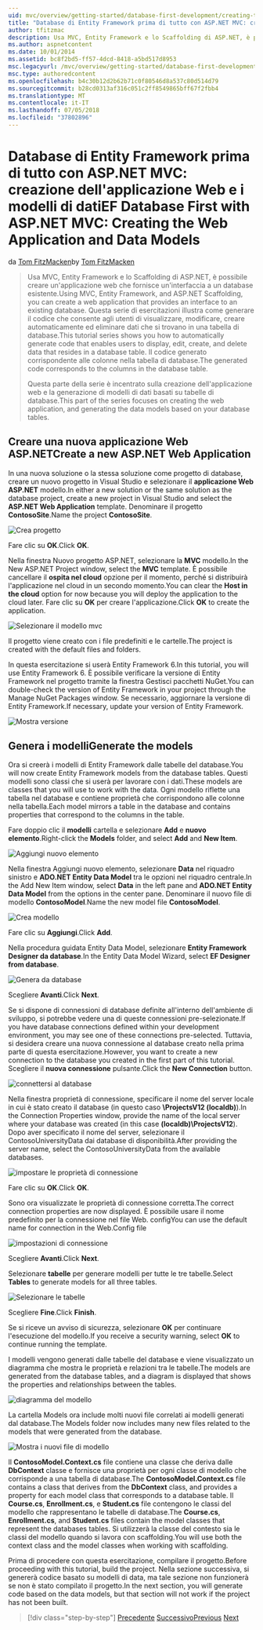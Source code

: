 ```yaml
---
uid: mvc/overview/getting-started/database-first-development/creating-the-web-application
title: "Database di Entity Framework prima di tutto con ASP.NET MVC: creazione dell'applicazione Web e i modelli di dati | Microsoft Docs"
author: tfitzmac
description: Usa MVC, Entity Framework e lo Scaffolding di ASP.NET, è possibile creare un'applicazione web che fornisce un'interfaccia a un database esistente. Questa esercitazione seri...
ms.author: aspnetcontent
ms.date: 10/01/2014
ms.assetid: bc8f2bd5-ff57-4dcd-8418-a5bd517d8953
msc.legacyurl: /mvc/overview/getting-started/database-first-development/creating-the-web-application
msc.type: authoredcontent
ms.openlocfilehash: b4c30b12d2b62b71c0f80546d8a537c80d514d79
ms.sourcegitcommit: b28cd0313af316c051c2ff8549865bff67f2fbb4
ms.translationtype: MT
ms.contentlocale: it-IT
ms.lasthandoff: 07/05/2018
ms.locfileid: "37802896"
---
```

<a name="ef-database-first-with-aspnet-mvc-creating-the-web-application-and-data-models"></a><span data-ttu-id="c2526-104">Database di Entity Framework prima di tutto con ASP.NET MVC: creazione dell'applicazione Web e i modelli di dati</span><span class="sxs-lookup"><span data-stu-id="c2526-104">EF Database First with ASP.NET MVC: Creating the Web Application and Data Models</span></span>
====================
<span data-ttu-id="c2526-105">da [Tom FitzMacken](https://github.com/tfitzmac)</span><span class="sxs-lookup"><span data-stu-id="c2526-105">by [Tom FitzMacken](https://github.com/tfitzmac)</span></span>

> <span data-ttu-id="c2526-106">Usa MVC, Entity Framework e lo Scaffolding di ASP.NET, è possibile creare un'applicazione web che fornisce un'interfaccia a un database esistente.</span><span class="sxs-lookup"><span data-stu-id="c2526-106">Using MVC, Entity Framework, and ASP.NET Scaffolding, you can create a web application that provides an interface to an existing database.</span></span> <span data-ttu-id="c2526-107">Questa serie di esercitazioni illustra come generare il codice che consente agli utenti di visualizzare, modificare, creare automaticamente ed eliminare dati che si trovano in una tabella di database.</span><span class="sxs-lookup"><span data-stu-id="c2526-107">This tutorial series shows you how to automatically generate code that enables users to display, edit, create, and delete data that resides in a database table.</span></span> <span data-ttu-id="c2526-108">Il codice generato corrispondente alle colonne nella tabella di database.</span><span class="sxs-lookup"><span data-stu-id="c2526-108">The generated code corresponds to the columns in the database table.</span></span>
> 
> <span data-ttu-id="c2526-109">Questa parte della serie è incentrato sulla creazione dell'applicazione web e la generazione di modelli di dati basati su tabelle di database.</span><span class="sxs-lookup"><span data-stu-id="c2526-109">This part of the series focuses on creating the web application, and generating the data models based on your database tables.</span></span>


## <a name="create-a-new-aspnet-web-application"></a><span data-ttu-id="c2526-110">Creare una nuova applicazione Web ASP.NET</span><span class="sxs-lookup"><span data-stu-id="c2526-110">Create a new ASP.NET Web Application</span></span>

<span data-ttu-id="c2526-111">In una nuova soluzione o la stessa soluzione come progetto di database, creare un nuovo progetto in Visual Studio e selezionare il **applicazione Web ASP.NET** modello.</span><span class="sxs-lookup"><span data-stu-id="c2526-111">In either a new solution or the same solution as the database project, create a new project in Visual Studio and select the **ASP.NET Web Application** template.</span></span> <span data-ttu-id="c2526-112">Denominare il progetto **ContosoSite**.</span><span class="sxs-lookup"><span data-stu-id="c2526-112">Name the project **ContosoSite**.</span></span>

![Crea progetto](creating-the-web-application/_static/image1.png)

<span data-ttu-id="c2526-114">Fare clic su **OK**.</span><span class="sxs-lookup"><span data-stu-id="c2526-114">Click **OK**.</span></span>

<span data-ttu-id="c2526-115">Nella finestra Nuovo progetto ASP.NET, selezionare la **MVC** modello.</span><span class="sxs-lookup"><span data-stu-id="c2526-115">In the New ASP.NET Project window, select the **MVC** template.</span></span> <span data-ttu-id="c2526-116">È possibile cancellare il **ospita nel cloud** opzione per il momento, perché si distribuirà l'applicazione nel cloud in un secondo momento.</span><span class="sxs-lookup"><span data-stu-id="c2526-116">You can clear the **Host in the cloud** option for now because you will deploy the application to the cloud later.</span></span> <span data-ttu-id="c2526-117">Fare clic su **OK** per creare l'applicazione.</span><span class="sxs-lookup"><span data-stu-id="c2526-117">Click **OK** to create the application.</span></span>

![Selezionare il modello mvc](creating-the-web-application/_static/image2.png)

<span data-ttu-id="c2526-119">Il progetto viene creato con i file predefiniti e le cartelle.</span><span class="sxs-lookup"><span data-stu-id="c2526-119">The project is created with the default files and folders.</span></span>

<span data-ttu-id="c2526-120">In questa esercitazione si userà Entity Framework 6.</span><span class="sxs-lookup"><span data-stu-id="c2526-120">In this tutorial, you will use Entity Framework 6.</span></span> <span data-ttu-id="c2526-121">È possibile verificare la versione di Entity Framework nel progetto tramite la finestra Gestisci pacchetti NuGet.</span><span class="sxs-lookup"><span data-stu-id="c2526-121">You can double-check the version of Entity Framework in your project through the Manage NuGet Packages window.</span></span> <span data-ttu-id="c2526-122">Se necessario, aggiornare la versione di Entity Framework.</span><span class="sxs-lookup"><span data-stu-id="c2526-122">If necessary, update your version of Entity Framework.</span></span>

![Mostra versione](creating-the-web-application/_static/image3.png)

## <a name="generate-the-models"></a><span data-ttu-id="c2526-124">Genera i modelli</span><span class="sxs-lookup"><span data-stu-id="c2526-124">Generate the models</span></span>

<span data-ttu-id="c2526-125">Ora si creerà i modelli di Entity Framework dalle tabelle del database.</span><span class="sxs-lookup"><span data-stu-id="c2526-125">You will now create Entity Framework models from the database tables.</span></span> <span data-ttu-id="c2526-126">Questi modelli sono classi che si userà per lavorare con i dati.</span><span class="sxs-lookup"><span data-stu-id="c2526-126">These models are classes that you will use to work with the data.</span></span> <span data-ttu-id="c2526-127">Ogni modello riflette una tabella nel database e contiene proprietà che corrispondono alle colonne nella tabella.</span><span class="sxs-lookup"><span data-stu-id="c2526-127">Each model mirrors a table in the database and contains properties that correspond to the columns in the table.</span></span>

<span data-ttu-id="c2526-128">Fare doppio clic il **modelli** cartella e selezionare **Add** e **nuovo elemento**.</span><span class="sxs-lookup"><span data-stu-id="c2526-128">Right-click the **Models** folder, and select **Add** and **New Item**.</span></span>

![Aggiungi nuovo elemento](creating-the-web-application/_static/image4.png)

<span data-ttu-id="c2526-130">Nella finestra Aggiungi nuovo elemento, selezionare **Data** nel riquadro sinistro e **ADO.NET Entity Data Model** tra le opzioni nel riquadro centrale.</span><span class="sxs-lookup"><span data-stu-id="c2526-130">In the Add New Item window, select **Data** in the left pane and **ADO.NET Entity Data Model** from the options in the center pane.</span></span> <span data-ttu-id="c2526-131">Denominare il nuovo file di modello **ContosoModel**.</span><span class="sxs-lookup"><span data-stu-id="c2526-131">Name the new model file **ContosoModel**.</span></span>

![Crea modello](creating-the-web-application/_static/image5.png)

<span data-ttu-id="c2526-133">Fare clic su **Aggiungi**.</span><span class="sxs-lookup"><span data-stu-id="c2526-133">Click **Add**.</span></span>

<span data-ttu-id="c2526-134">Nella procedura guidata Entity Data Model, selezionare **Entity Framework Designer da database**.</span><span class="sxs-lookup"><span data-stu-id="c2526-134">In the Entity Data Model Wizard, select **EF Designer from database**.</span></span>

![Genera da database](creating-the-web-application/_static/image6.png)

<span data-ttu-id="c2526-136">Scegliere **Avanti**.</span><span class="sxs-lookup"><span data-stu-id="c2526-136">Click **Next**.</span></span>

<span data-ttu-id="c2526-137">Se si dispone di connessioni di database definite all'interno dell'ambiente di sviluppo, si potrebbe vedere una di queste connessioni pre-selezionate.</span><span class="sxs-lookup"><span data-stu-id="c2526-137">If you have database connections defined within your development environment, you may see one of these connections pre-selected.</span></span> <span data-ttu-id="c2526-138">Tuttavia, si desidera creare una nuova connessione al database creato nella prima parte di questa esercitazione.</span><span class="sxs-lookup"><span data-stu-id="c2526-138">However, you want to create a new connection to the database you created in the first part of this tutorial.</span></span> <span data-ttu-id="c2526-139">Scegliere il **nuova connessione** pulsante.</span><span class="sxs-lookup"><span data-stu-id="c2526-139">Click the **New Connection** button.</span></span>

![connettersi al database](creating-the-web-application/_static/image7.png)

<span data-ttu-id="c2526-141">Nella finestra proprietà di connessione, specificare il nome del server locale in cui è stato creato il database (in questo caso **\ProjectsV12 (localdb)**).</span><span class="sxs-lookup"><span data-stu-id="c2526-141">In the Connection Properties window, provide the name of the local server where your database was created (in this case **(localdb)\ProjectsV12**).</span></span> <span data-ttu-id="c2526-142">Dopo aver specificato il nome del server, selezionare il ContosoUniversityData dai database di disponibilità.</span><span class="sxs-lookup"><span data-stu-id="c2526-142">After providing the server name, select the ContosoUniversityData from the available databases.</span></span>

![impostare le proprietà di connessione](creating-the-web-application/_static/image8.png)

<span data-ttu-id="c2526-144">Fare clic su **OK**.</span><span class="sxs-lookup"><span data-stu-id="c2526-144">Click **OK**.</span></span>

<span data-ttu-id="c2526-145">Sono ora visualizzate le proprietà di connessione corretta.</span><span class="sxs-lookup"><span data-stu-id="c2526-145">The correct connection properties are now displayed.</span></span> <span data-ttu-id="c2526-146">È possibile usare il nome predefinito per la connessione nel file Web. config</span><span class="sxs-lookup"><span data-stu-id="c2526-146">You can use the default name for connection in the Web.Config file</span></span>

![impostazioni di connessione](creating-the-web-application/_static/image9.png)

<span data-ttu-id="c2526-148">Scegliere **Avanti**.</span><span class="sxs-lookup"><span data-stu-id="c2526-148">Click **Next**.</span></span>

<span data-ttu-id="c2526-149">Selezionare **tabelle** per generare modelli per tutte le tre tabelle.</span><span class="sxs-lookup"><span data-stu-id="c2526-149">Select **Tables** to generate models for all three tables.</span></span>

![Selezionare le tabelle](creating-the-web-application/_static/image10.png)

<span data-ttu-id="c2526-151">Scegliere **Fine**.</span><span class="sxs-lookup"><span data-stu-id="c2526-151">Click **Finish**.</span></span>

<span data-ttu-id="c2526-152">Se si riceve un avviso di sicurezza, selezionare **OK** per continuare l'esecuzione del modello.</span><span class="sxs-lookup"><span data-stu-id="c2526-152">If you receive a security warning, select **OK** to continue running the template.</span></span>

<span data-ttu-id="c2526-153">I modelli vengono generati dalle tabelle del database e viene visualizzato un diagramma che mostra le proprietà e relazioni tra le tabelle.</span><span class="sxs-lookup"><span data-stu-id="c2526-153">The models are generated from the database tables, and a diagram is displayed that shows the properties and relationships between the tables.</span></span>

![diagramma del modello](creating-the-web-application/_static/image11.png)

<span data-ttu-id="c2526-155">La cartella Models ora include molti nuovi file correlati ai modelli generati dal database.</span><span class="sxs-lookup"><span data-stu-id="c2526-155">The Models folder now includes many new files related to the models that were generated from the database.</span></span>

![Mostra i nuovi file di modello](creating-the-web-application/_static/image12.png)

<span data-ttu-id="c2526-157">Il **ContosoModel.Context.cs** file contiene una classe che deriva dalle **DbContext** classe e fornisce una proprietà per ogni classe di modello che corrisponde a una tabella di database.</span><span class="sxs-lookup"><span data-stu-id="c2526-157">The **ContosoModel.Context.cs** file contains a class that derives from the **DbContext** class, and provides a property for each model class that corresponds to a database table.</span></span> <span data-ttu-id="c2526-158">Il **Course.cs**, **Enrollment.cs**, e **Student.cs** file contengono le classi del modello che rappresentano le tabelle di database.</span><span class="sxs-lookup"><span data-stu-id="c2526-158">The **Course.cs**, **Enrollment.cs**, and **Student.cs** files contain the model classes that represent the databases tables.</span></span> <span data-ttu-id="c2526-159">Si utilizzerà la classe del contesto sia le classi del modello quando si lavora con scaffolding.</span><span class="sxs-lookup"><span data-stu-id="c2526-159">You will use both the context class and the model classes when working with scaffolding.</span></span>

<span data-ttu-id="c2526-160">Prima di procedere con questa esercitazione, compilare il progetto.</span><span class="sxs-lookup"><span data-stu-id="c2526-160">Before proceeding with this tutorial, build the project.</span></span> <span data-ttu-id="c2526-161">Nella sezione successiva, si genererà codice basato su modelli di data, ma tale sezione non funzionerà se non è stato compilato il progetto.</span><span class="sxs-lookup"><span data-stu-id="c2526-161">In the next section, you will generate code based on the data models, but that section will not work if the project has not been built.</span></span>

> [!div class="step-by-step"]
> <span data-ttu-id="c2526-162">[Precedente](setting-up-database.md)
> [Successivo](generating-views.md)</span><span class="sxs-lookup"><span data-stu-id="c2526-162">[Previous](setting-up-database.md)
[Next](generating-views.md)</span></span>
